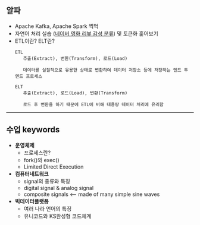 ## 알파
- Apache Kafka, Apache Spark 찍먹
- 자연어 처리 실습 ([네이버 영화 리뷰 감성 분류](https://wikidocs.net/44249)) 및 토큰화 훑어보기
- ETL이란? ELT란?
  ```
  ETL
     추출(Extract), 변환(Transform), 로드(Load)
     
     데이터를 실질적으로 유용한 상태로 변환하여 데이터 저장소 등에 저장하는 엔드 투 엔드 프로세스
  
  ELT
     추출(Extract), 로드(Load), 변환(Transform)
     
     로드 후 변환을 하기 때문에 ETL에 비해 대용량 데이터 처리에 유리함
  ```

***

## 수업 keywords
- **운영체제** 
    - 프로세스란?
    - fork()와 exec()
    - Limited Direct Execution
- **컴퓨터네트워크**
    - signal의 종류와 특징
    - digital signal & analog signal
    - composite signals <-- made of many simple sine waves
- **빅데이터플랫폼**
    - 여러 나라 언어의 특징
    - 유니코드와 KS완성형 코드체계

